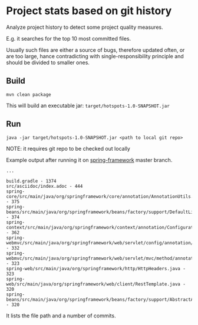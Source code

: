# Project stats based on git history

Analyze project history to detect some project quality measures. 

E.g. it searches for the top 10 most committed files.

Usually such files are either a source of bugs, therefore updated often, or are too large, hance
contradicting with single-responsibility principle and should be divided to smaller ones.


## Build

```
mvn clean package
```
This will build an executable jar: `target/hotspots-1.0-SNAPSHOT.jar`

## Run

```
java -jar target/hotspots-1.0-SNAPSHOT.jar <path to local git repo>
```

NOTE: it requires git repo to be checked out locally


Example output after running it on [spring-framework](https://github.com/spring-projects/spring-framework) master branch.

```
...

build.gradle - 1374
src/asciidoc/index.adoc - 444
spring-core/src/main/java/org/springframework/core/annotation/AnnotationUtils.java - 375
spring-beans/src/main/java/org/springframework/beans/factory/support/DefaultListableBeanFactory.java - 374
spring-context/src/main/java/org/springframework/context/annotation/ConfigurationClassParser.java - 362
spring-webmvc/src/main/java/org/springframework/web/servlet/config/annotation/WebMvcConfigurationSupport.java - 332
spring-webmvc/src/main/java/org/springframework/web/servlet/mvc/method/annotation/RequestMappingHandlerAdapter.java - 323
spring-web/src/main/java/org/springframework/http/HttpHeaders.java - 323
spring-web/src/main/java/org/springframework/web/client/RestTemplate.java - 320
spring-beans/src/main/java/org/springframework/beans/factory/support/AbstractAutowireCapableBeanFactory.java - 320

```

It lists the file path and a number of commits.
